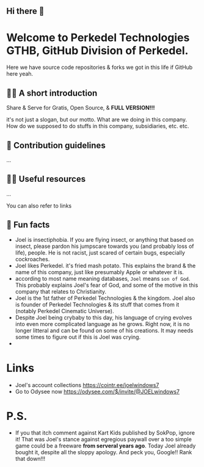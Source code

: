 ## Hi there 👋

<!--

**Here are some ideas to get you started:**

🙋‍♀️ A short introduction - what is your organization all about?
🌈 Contribution guidelines - how can the community get involved?
👩‍💻 Useful resources - where can the community find your docs? Is there anything else the community should know?
🍿 Fun facts - what does your team eat for breakfast?
🧙 Remember, you can do mighty things with the power of [Markdown](https://docs.github.com/github/writing-on-github/getting-started-with-writing-and-formatting-on-github/basic-writing-and-formatting-syntax)
-->

# Welcome to Perkedel Technologies GTHB, GitHub Division of Perkedel.
Here we have source code repositories & forks we got in this life if GitHub here yeah.

## 🙋‍♀️ A short introduction
Share & Serve for Gratis, Open Source, & **FULL VERSION!!!**

it's not just a slogan, but our motto. What are we doing in this company. How do we supposed to do stuffs in this company, subsidiaries, etc. etc.

## 🌈 Contribution guidelines
...

## 👩‍💻 Useful resources
...

You can also refer to links

## 🍿 Fun facts
- Joel is insectiphobia. If you are flying insect, or anything that based on insect, please pardon his jumpscare towards you (and probably loss of life), people. He is not racist, just scared of certain bugs, especially cockroaches.
- Joel likes Perkedel. it's fried mash potato. This explains the brand & the name of this company, just like presumably Apple or whatever it is.
- according to most name meaning databases, `Joel` means `son of God`. This probably explains Joel's fear of God, and some of the motive in this company that relates to Christianity.
- Joel is the 1st father of Perkedel Technologies & the kingdom. Joel also is founder of Perkedel Technologies & its stuff that comes from it (notably Perkedel Cinematic Universe).
- Despite Joel being crybaby to this day, his language of crying evolves into even more complicated language as he grows. Right now, it is no longer litteral and can be found on some of his creations. It may needs some times to figure out if this is Joel was crying.
- 


# Links
- Joel's account collections https://cointr.ee/joelwindows7
- Go to Odysee now https://odysee.com/$/invite/@JOELwindows7

# P.S.
- If you that itch comment against Kart Kids published by SokPop, ignore it! That was Joel's stance against egregious paywall over a too simple game could be a freeware **from serveral years ago**. Today Joel already bought it, despite all the sloppy apology. And peck you, Google!! Rank that down!!!
